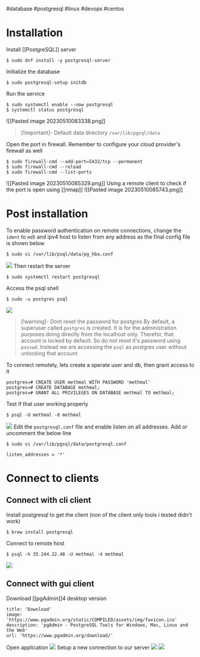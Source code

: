 #database #postgresql #linux #devops  #centos

# Installation
Install [[PostgreSQL]] server
```
$ sudo dnf install -y postgresql-server
```

Initialize the database
```
$ sudo postgresql-setup initdb
```

Run the service
```
$ sudo systemctl enable --now postgresql
$ systemctl status postgresql
```
![[Pasted image 20230510083338.png]]
>[!important]- Default data directory
>`/var/lib/pgsql/data`

Open the port in firewall. Remember to configure your cloud provider's firewall as well
```
$ sudo firewall-cmd --add-port=5432/tcp --permanent
$ sudo firewall-cmd --reload
$ sudo firewall-cmd --list-ports
```
![[Pasted image 20230510085329.png]]
Using a remote client to check if the port is open using [[nmap]]
![[Pasted image 20230510085743.png]]
# Post installation
To enable password authentication on remote connections, change the `ident` to `md5` and ipv4 host to listen from any address as the final config file is shown below
```
$ sudo vi /var/lib/psql/data/pg_hba.conf
```
![](https://i.imgur.com/XpzEeOt.png)
Then restart the server
```
$ sudo systemctl restart postgresql
```

Access the psql shell
```
$ sudo -u postgres psql
```

![](https://i.imgur.com/y1jbzUn.png)
>[!warning]- Dont reset the password for postgres
>By default, a superuser called `postgres` is created. It is for the administration purposes doing directly from the localhost only. Therefor, that account is locked by default. So do not reset it's password using `passwd`. Instead we are accessing the `psql` as postgres user without unlocking that account

To connect remotely, lets create a sperate user and db, then grant access to it
```
postgres=# CREATE USER methmal WITH PASSWORD 'methmal'
postgres=# CREATE DATABASE methmal;
postgres=# GRANT ALL PRIVILEGES ON DATABASE methmal TO methmal;
```

Test if that user working properly
```
$ psql -U methmal -d methmal
```
![](https://i.imgur.com/KhDhLot.png)
Edit the `postgresql.conf` file and enable listen on all addresses. Add or uncomment the below line
```
$ sudo vi /var/lib/pgsql/data/postgresql.conf
```

```
listen_addresses = '*'
```
# Connect to clients

## Connect with cli client
Install postgresql to get the client (non of the client only tools i tested didn't work)
```
$ brew install postgresql
```

Connect to remote host
```
$ psql -h 35.244.22.48 -U methmal -d methmal
```
![](https://i.imgur.com/iX7q9YQ.png)
## Connect with gui client

Download [[pgAdmin]]4 desktop version
```embed
title: 'Download'
image: 'https://www.pgadmin.org/static/COMPILED/assets/img/favicon.ico'
description: 'pgAdmin - PostgreSQL Tools for Windows, Mac, Linux and the Web'
url: 'https://www.pgadmin.org/download/'
```

Open application
![](https://i.imgur.com/txwUbl5.png)
Setup a new connection to our server
![](https://i.imgur.com/DWUNZj8.png)
![](https://i.imgur.com/GqZL49W.png)
